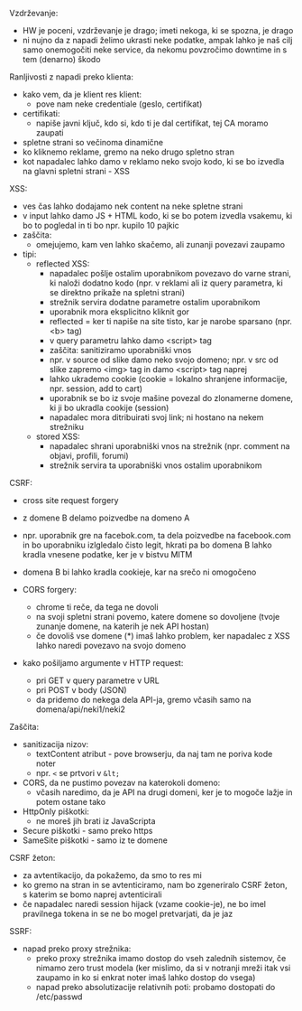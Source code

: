 Vzdrževanje:
- HW je poceni, vzdrževanje je drago; imeti nekoga, ki se spozna, je drago
- ni nujno da z napadi želimo ukrasti neke podatke, ampak lahko je naš cilj samo onemogočiti neke service, da nekomu povzročimo downtime in s tem (denarno) škodo

Ranljivosti z napadi preko klienta:
- kako vem, da je klient res klient:
	- pove nam neke credentiale (geslo, certifikat)
- certifikati:
	- napiše javni ključ, kdo si, kdo ti je dal certifikat, tej CA moramo zaupati
- spletne strani so večinoma dinamične
- ko kliknemo reklame, gremo na neko drugo spletno stran
- kot napadalec lahko damo v reklamo neko svojo kodo, ki se bo izvedla na glavni spletni strani - XSS

XSS:
- ves čas lahko dodajamo nek content na neke spletne strani
- v input lahko damo JS + HTML kodo, ki se bo potem izvedla vsakemu, ki bo to pogledal in ti bo npr. kupilo 10 pajkic
- zaščita:
	- omejujemo, kam ven lahko skačemo, ali zunanji povezavi zaupamo
- tipi:
	- reflected XSS:
		- napadalec pošlje ostalim uporabnikom povezavo do varne strani, ki naloži dodatno kodo (npr. v reklami ali iz query parametra, ki se direktno prikaže na spletni strani)
		- strežnik servira dodatne parametre ostalim uporabnikom
		- uporabnik mora eksplicitno kliknit gor
		- reflected = ker ti napiše na site tisto, kar je narobe sparsano (npr. \<b\> tag)
		- v query parametru lahko damo \<script\> tag
		- zaščita: sanitiziramo uporabniški vnos
		- npr. v source od slike damo neko svojo domeno; npr. v src od slike zapremo \<img\> tag in damo \<script\> tag naprej
		- lahko ukrademo cookie (cookie = lokalno shranjene informacije, npr. session, add to cart)
		- uporabnik se bo iz svoje mašine povezal do zlonamerne domene, ki ji bo ukradla cookije (session)
		- napadalec mora ditribuirati svoj link; ni hostano na nekem strežniku
	- stored XSS:
		- napadalec shrani uporabniški vnos na strežnik (npr. comment na objavi, profili, forumi)
		- strežnik servira ta uporabniški vnos ostalim uporabnikom

CSRF:
- cross site request forgery
- z domene B delamo poizvedbe na domeno A
- npr. uporabnik gre na facebok.com, ta dela poizvedbe na facebook.com in bo uporabniku izlgledalo čisto legit, hkrati pa bo domena B lahko kradla vnesene podatke, ker je v bistvu MITM
- domena B bi lahko kradla cookieje, kar na srečo ni omogočeno

- CORS forgery:
	- chrome ti reče, da tega ne dovoli
	- na svoji spletni strani povemo, katere domene so dovoljene (tvoje zunanje domene, na katerih je nek API hostan)
	- če dovoliš vse domene (\*) imaš lahko problem, ker napadalec z XSS lahko naredi povezavo na svojo domeno

- kako pošiljamo argumente v HTTP request:
	- pri GET v query parametre v URL
	- pri POST v body (JSON)
	- da pridemo do nekega dela API-ja, gremo včasih samo na domena/api/neki1/neki2

Zaščita:
- sanitizacija nizov:
	- textContent atribut - pove browserju, da naj tam ne poriva kode noter
	- npr. `<` se prtvori v `&lt;`
- CORS, da ne pustimo povezav na katerokoli domeno:
	- včasih naredimo, da je API na drugi domeni, ker je to mogoče lažje in potem ostane tako
- HttpOnly piškotki:
	- ne moreš jih brati iz JavaScripta
- Secure piškotki - samo preko https
- SameSite piškotki - samo iz te domene

CSRF žeton:
- za avtentikacijo, da pokažemo, da smo to res mi
- ko gremo na stran in se avtenticiramo, nam bo zgeneriralo CSRF žeton, s katerim se bomo naprej avtenticirali
- če napadalec naredi session hijack (vzame cookie-je), ne bo imel pravilnega tokena in se ne bo mogel pretvarjati, da je jaz

SSRF:
- napad preko proxy strežnika:
	- preko proxy strežnika imamo dostop do vseh zalednih sistemov, če nimamo zero trust modela (ker mislimo, da si v notranji mreži itak vsi zaupamo in ko si enkrat noter imaš lahko dostop do vsega)
	- napad preko absolutizacije relativnih poti: probamo dostopati do /etc/passwd
